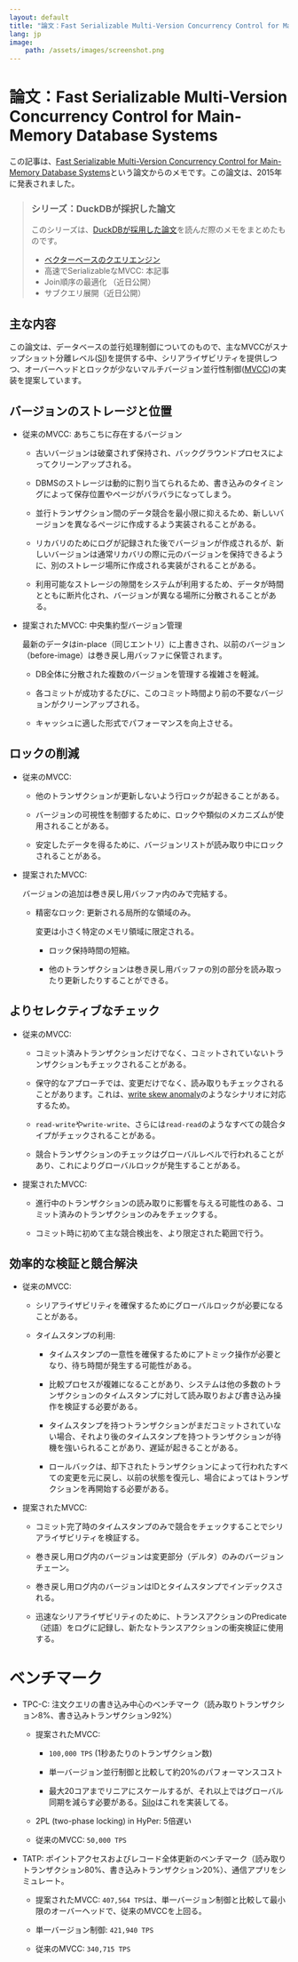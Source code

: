 ```yaml
---
layout: default
title: "論文：Fast Serializable Multi-Version Concurrency Control for Main-Memory Database Systems"
lang: jp
image:
    path: /assets/images/screenshot.png
---
```


# 論文：Fast Serializable Multi-Version Concurrency Control for Main-Memory Database Systems

この記事は、[Fast Serializable Multi-Version Concurrency Control for Main-Memory Database Systems](https://db.in.tum.de/~muehlbau/papers/mvcc.pdf)という論文からのメモです。この論文は、2015年に発表されました。

> ### シリーズ：DuckDBが採択した論文
>
> このシリーズは、[DuckDBが採用した論文](https://duckdb.org/why_duckdb.html#standing-on-the-shoulders-of-giants)を読んだ際のメモをまとめたものです。
>
> - [ベクターベースのクエリエンジン](/2024/08/16/paper-monet-db-x-100.html)
> - 高速でSerializableなMVCC: 本記事
> - Join順序の最適化 （近日公開）
> - サブクエリ展開（近日公開）

## 主な内容

この論文は、データベースの並行処理制御についてのもので、主なMVCCがスナップショット分離レベル([SI](https://en.wikipedia.org/wiki/Snapshot_isolation))を提供する中、シリアライザビリティを提供しつつ、オーバーヘッドとロックが少ないマルチバージョン並行性制御([MVCC](https://en.wikipedia.org/wiki/Multiversion_concurrency_control))の実装を提案しています。

## バージョンのストレージと位置

* 従来のMVCC: あちこちに存在するバージョン

    * 古いバージョンは破棄されず保持され、バックグラウンドプロセスによってクリーンアップされる。

    * DBMSのストレージは動的に割り当てられるため、書き込みのタイミングによって保存位置やページがバラバラになってしまう。

    * 並行トランザクション間のデータ競合を最小限に抑えるため、新しいバージョンを異なるページに作成するよう実装されることがある。

    * リカバリのためにログが記録された後でバージョンが作成されるが、新しいバージョンは通常リカバリの際に元のバージョンを保持できるように、別のストレージ場所に作成される実装がされることがある。

    * 利用可能なストレージの隙間をシステムが利用するため、データが時間とともに断片化され、バージョンが異なる場所に分散されることがある。

* 提案されたMVCC: 中央集約型バージョン管理

    最新のデータはin-place（同じエントリ）に上書きされ、以前のバージョン（before-image）は巻き戻し用バッファに保管されます。

    * DB全体に分散された複数のバージョンを管理する複雑さを軽減。

    * 各コミットが成功するたびに、このコミット時間より前の不要なバージョンがクリーンアップされる。

    * キャッシュに適した形式でパフォーマンスを向上させる。

## ロックの削減

* 従来のMVCC: 

    * 他のトランザクションが更新しないよう行ロックが起きることがある。

    * バージョンの可視性を制御するために、ロックや類似のメカニズムが使用されることがある。

    * 安定したデータを得るために、バージョンリストが読み取り中にロックされることがある。

* 提案されたMVCC:

    バージョンの追加は巻き戻し用バッファ内のみで完結する。

    * 精密なロック: 更新される局所的な領域のみ。
    
        変更は小さく特定のメモリ領域に限定される。

        * ロック保持時間の短縮。

        * 他のトランザクションは巻き戻し用バッファの別の部分を読み取ったり更新したりすることができる。

## よりセレクティブなチェック

* 従来のMVCC:

    * コミット済みトランザクションだけでなく、コミットされていないトランザクションもチェックされることがある。

    * 保守的なアプローチでは、変更だけでなく、読み取りもチェックされることがあります。これは、[write skew anomaly](https://en.wikipedia.org/wiki/Snapshot_isolation#Definition)のようなシナリオに対応するため。

    * `read-write`や`write-write`、さらには`read-read`のようなすべての競合タイプがチェックされることがある。

    * 競合トランザクションのチェックはグローバルレベルで行われることがあり、これによりグローバルロックが発生することがある。

* 提案されたMVCC:

    * 進行中のトランザクションの読み取りに影響を与える可能性のある、コミット済みのトランザクションのみをチェックする。

    * コミット時に初めて主な競合検出を、より限定された範囲で行う。

## 効率的な検証と競合解決

* 従来のMVCC:

    * シリアライザビリティを確保するためにグローバルロックが必要になることがある。

    * タイムスタンプの利用:

        * タイムスタンプの一意性を確保するためにアトミック操作が必要となり、待ち時間が発生する可能性がある。

        * 比較プロセスが複雑になることがあり、システムは他の多数のトランザクションのタイムスタンプに対して読み取りおよび書き込み操作を検証する必要がある。

        * タイムスタンプを持つトランザクションがまだコミットされていない場合、それより後のタイムスタンプを持つトランザクションが待機を強いられることがあり、遅延が起きることがある。

        * ロールバックは、却下されたトランザクションによって行われたすべての変更を元に戻し、以前の状態を復元し、場合によってはトランザクションを再開始する必要がある。

* 提案されたMVCC:

    * コミット完了時のタイムスタンプのみで競合をチェックすることでシリアライザビリティを検証する。

    * 巻き戻し用ログ内のバージョンは変更部分（デルタ）のみのバージョンチェーン。

    * 巻き戻し用ログ内のバージョンはIDとタイムスタンプでインデックスされる。

    * 迅速なシリアライザビリティのために、トランスアクションのPredicate（述語）をログに記録し、新たなトランスアクションの衝突検証に使用する。

# ベンチマーク

* TPC-C: 注文クエリの書き込み中心のベンチマーク（読み取りトランザクション8%、書き込みトランザクション92%）

    * 提案されたMVCC: 

        * `100,000 TPS` (1秒あたりのトランザクション数) 
        
        * 単一バージョン並行制御と比較して約20%のパフォーマンスコスト

        * 最大20コアまでリニアにスケールするが、それ以上ではグローバル同期を減らす必要がある。[Silo](https://wzheng.github.io/silo.pdf)はこれを実装してる。

    * 2PL (two-phase locking) in HyPer: 5倍遅い

    * 従来のMVCC: `50,000 TPS`

* TATP: ポイントアクセスおよびレコード全体更新のベンチマーク（読み取りトランザクション80%、書き込みトランザクション20%）、通信アプリをシミュレート。

    * 提案されたMVCC: `407,564 TPS`は、単一バージョン制御と比較して最小限のオーバーヘッドで、従来のMVCCを上回る。

    * 単一バージョン制御: `421,940 TPS`

    * 従来のMVCC: `340,715 TPS`
